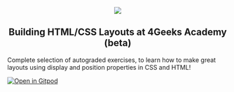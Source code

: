 <p align="center">
  <img src="https://assets.breatheco.de/apis/img/images.php?blob&random&cat=icon&tags=4geeks,128">
</p>

<p>
    <h2 align="center"> Building HTML/CSS Layouts at 4Geeks Academy (beta) </h2>
</p>

Complete selection of autograded exercises, to learn how to make great layouts using display and position properties in CSS and HTML!

[![Open in Gitpod](https://gitpod.io/button/open-in-gitpod.svg)](https://gitpod.io#https://github.com/4GeeksAcademy/layouts-exercises.git)